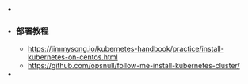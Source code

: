 -
- ### 部署教程
	- https://jimmysong.io/kubernetes-handbook/practice/install-kubernetes-on-centos.html
	- https://github.com/opsnull/follow-me-install-kubernetes-cluster/
-